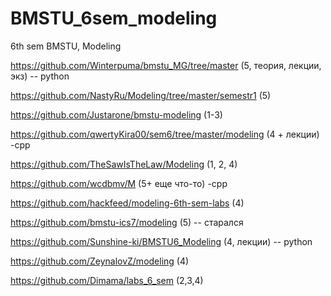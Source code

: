 # BMSTU_6sem_modeling
6th sem BMSTU, Modeling


https://github.com/Winterpuma/bmstu_MG/tree/master
(5, теория, лекции, экз) -- python

https://github.com/NastyRu/Modeling/tree/master/semestr1
(5)


https://github.com/Justarone/bmstu-modeling
(1-3)

https://github.com/qwertyKira00/sem6/tree/master/modeling
(4 + лекции) -cpp

https://github.com/TheSawIsTheLaw/Modeling
(1, 2, 4)

https://github.com/wcdbmv/M
(5+ еще что-то) -cpp

https://github.com/hackfeed/modeling-6th-sem-labs
(4)

https://github.com/bmstu-ics7/modeling
(5) -- старался

https://github.com/Sunshine-ki/BMSTU6_Modeling
(4, лекции) -- python

https://github.com/ZeynalovZ/modeling
(4)

https://github.com/Dimama/labs_6_sem
(2,3,4)
